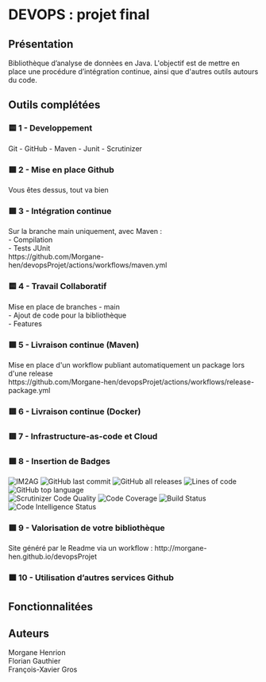 <h1>DEVOPS : projet final</h1> <h2>Présentation</h2> Bibliothèque d’analyse de donnèes en Java. L'objectif est de mettre en place une procédure d’intégration continue, ainsi que d'autres outils autours du code. <h2>Outils complétées</h2> <h3>🟨 1 - Developpement </h3> Git - GitHub - Maven - Junit - Scrutinizer <h3>🟩 2 - Mise en place Github</h3> Vous êtes dessus, tout va bien <h3>🟩 3 - Intégration continue</h3> <p> Sur la branche main uniquement, avec Maven :<br /> - Compilation<br /> - Tests JUnit<br /> https://github.com/Morgane-hen/devopsProjet/actions/workflows/maven.yml </p> <h3>🟨 4 - Travail Collaboratif</h3> <p> Mise en place de branches - main<br /> - Ajout de code pour la bibliothèque <br /> - Features </p> <h3>🟩 5 - Livraison continue (Maven)</h3> <p>Mise en place d'un workflow publiant automatiquement un package lors d'une release<br /> https://github.com/Morgane-hen/devopsProjet/actions/workflows/release-package.yml</p> <h3>🟥 6 - Livraison continue (Docker)</h3> <h3>🟥 7 - Infrastructure-as-code et Cloud</h3> <h3>🟩 8 - Insertion de Badges</h3> <p> <img alt="IM2AG" src="https://img.shields.io/badge/IM2AG-Seal%20of%20Quality-blue"> <img alt="GitHub last commit" src="https://img.shields.io/github/last-commit/Morgane-hen/devopsProjet"> <img alt="GitHub all releases" src="https://img.shields.io/github/downloads/Morgane-hen/devopsProjet/total"> <img alt="Lines of code" src="https://img.shields.io/tokei/lines/github/Morgane-hen/devopsProjet"> <img alt="GitHub top language" src="https://img.shields.io/github/languages/top/Morgane-hen/devopsProjet"> <br /> <img alt="Scrutinizer Code Quality" src="https://scrutinizer-ci.com/g/Morgane-hen/devopsProjet/badges/quality-score.png?b=main"> <img alt="Code Coverage" src="https://scrutinizer-ci.com/g/Morgane-hen/devopsProjet/badges/coverage.png?b=main"> <img alt="Build Status" src="https://scrutinizer-ci.com/g/Morgane-hen/devopsProjet/badges/build.png?b=main"> <img alt="Code Intelligence Status" src="https://scrutinizer-ci.com/g/Morgane-hen/devopsProjet/badges/code-intelligence.svg?b=main"> </p> <h3>🟩 9 - Valorisation de votre bibliothèque</h3> Site généré par le Readme via un workflow : http://morgane-hen.github.io/devopsProjet <h3>🟧 10 - Utilisation d’autres services Github</h3> <h2>Fonctionnalitées</h2> <h2>Auteurs</h2> <p> Morgane Henrion<br /> Florian Gauthier<br /> François-Xavier Gros </p>
